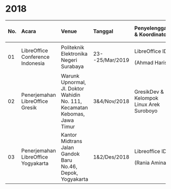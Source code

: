 # 2018



<table>
  <thead>
    <tr>
      <th style="text-align:left">No.</th>
      <th style="text-align:left"><b> Acara</b>
      </th>
      <th style="text-align:left"><b>Venue</b>
      </th>
      <th style="text-align:left"><b>Tanggal</b>
      </th>
      <th style="text-align:left"><b>Penyelenggara &amp; Koordinator</b>
      </th>
      <th style="text-align:left"><b>Keterangan?<br />Tautan Pendaftaran/<br />Situs/Poster</b>
      </th>
    </tr>
  </thead>
  <tbody>
    <tr>
      <td style="text-align:left">01</td>
      <td style="text-align:left">LibreOffice Conference Indonesia</td>
      <td style="text-align:left">Politeknik Elektronika Negeri Surabaya</td>
      <td style="text-align:left">23--25/Mar/2019</td>
      <td style="text-align:left">
        <p>LibreOffice ID</p>
        <p>(Ahmad Haris)</p>
      </td>
      <td style="text-align:left">https://2018.libreoffice.id</td>
    </tr>
    <tr>
      <td style="text-align:left">02</td>
      <td style="text-align:left">Penerjemahan LibreOffice Gresik</td>
      <td style="text-align:left">Warunk Upnormal, Jl. Doktor Wahidin No. 111, Kecamatan Kebomas, Jawa Timur</td>
      <td
      style="text-align:left">3&amp;4/Nov/2018</td>
        <td style="text-align:left">GresikDev &amp; Kelompok Linux Arek Suroboyo</td>
        <td style="text-align:left"></td>
    </tr>
    <tr>
      <td style="text-align:left">03</td>
      <td style="text-align:left">Penerjemahan LibreOffice Yogyakarta</td>
      <td style="text-align:left">Kantor Midtrans Jalan Gandok Baru No.46, Depok, Yogyakarta</td>
      <td style="text-align:left">1&amp;2/Des/2018</td>
      <td style="text-align:left">
        <p>Libreoffice ID</p>
        <p>(Rania Amina)</p>
      </td>
      <td style="text-align:left"></td>
    </tr>
  </tbody>
</table>